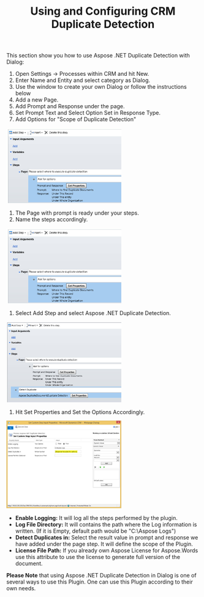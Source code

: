 ﻿---
title: Using and Configuring CRM Duplicate Detection
description: "How to use and configure Aspose Duplicate Detection add-on."
type: docs
weight: 20
url: /net/using-and-configuring-crm-duplicate-detection/
---

This section show you how to use Aspose .NET Duplicate Detection with Dialog:

1. Open Settings -> Processes within CRM and hit New.
1. Enter Name and Entity and select category as Dialog.
1. Use the window to create your own Dialog or follow the instructions below
1. Add a new Page.
1. Add Prompt and Response under the page.
1. Set Prompt Text and Select Option Set in Response Type.
1. Add Options for "Scope of Duplicate Detection" 

![using-and-configuring-crm-duplicate-detection-1](1)

1. The Page with prompt is ready under your steps.
1. Name the steps accordingly. 

![using-and-configuring-crm-duplicate-detection-2](1)

1. Select Add Step and select Aspose .NET Duplicate Detection. 

![using-and-configuring-crm-duplicate-detection-2](2)

1. Hit Set Properties and Set the Options Accordingly. 

![using-and-configuring-crm-duplicate-detection-3](3)

- **Enable Logging:** It will log all the steps performed by the plugin.
- **Log File Directory:** It will contains the path where the Log information is written. (If it is Empty, default path would be "C:\Aspose Logs")
- **Detect Duplicates in:** Select the result value in prompt and response we have added under the page step. It will define the scope of the Plugin.
- **License File Path:** If you already own Aspose License for Aspose.Words use this attribute to use the license to generate full version of the document.

**Please Note** that using Aspose .NET Duplicate Detection in Dialog is one of several ways to use this Plugin. One can use this Plugin according to their own needs.

